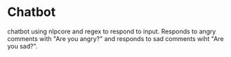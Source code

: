 # Chatbot
chatbot using nlpcore and regex to respond to input. Responds to angry comments with "Are you angry?" and responds to sad comments wiht "Are you sad?".
